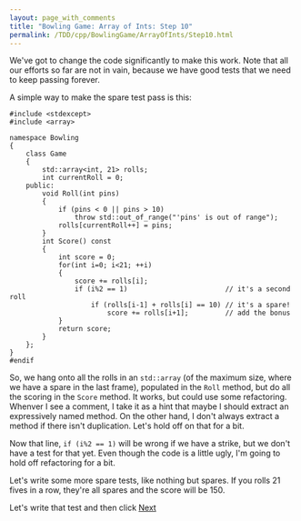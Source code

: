 ```yaml
---
layout: page_with_comments
title: "Bowling Game: Array of Ints: Step 10"
permalink: /TDD/cpp/BowlingGame/ArrayOfInts/Step10.html
---
```


We've got to change the code significantly to make this work. Note that all our efforts so far are not in vain, because we have good tests that we need to keep passing forever.

A simple way to make the spare test pass is this:
```
#include <stdexcept>
#include <array>

namespace Bowling
{
    class Game
    {
        std::array<int, 21> rolls;
        int currentRoll = 0;
    public:
        void Roll(int pins)
        {
            if (pins < 0 || pins > 10)
                throw std::out_of_range("'pins' is out of range");
            rolls[currentRoll++] = pins;
        }
        int Score() const
        {
            int score = 0;
            for(int i=0; i<21; ++i)
            {
                score += rolls[i];
                if (i%2 == 1)                        // it's a second roll
                    if (rolls[i-1] + rolls[i] == 10) // it's a spare!
                        score += rolls[i+1];         // add the bonus
            }
            return score;
        }
    };
}
#endif

```

So, we hang onto all the rolls in an ```std::array``` (of the maximum size, where we have a spare in the last frame), populated in the ```Roll``` method, but do all the scoring in the ```Score``` method.
It works, but could use some refactoring. Whenver I see a comment, I take it as a hint that maybe I should extract an expressively named method. On the other hand, I don't always extract a method if there isn't duplication. Let's hold off on that for a bit.

Now that line, ```if (i%2 == 1)``` will be wrong if we have a strike, but we don't have a test for that yet. Even though the code is a little ugly, I'm going to hold off refactoring for a bit.

Let's write some more spare tests, like nothing but spares.  If you rolls 21 fives in a row, they're all spares and the score will be 150.

Let's write that test and then click [Next](Step11.html)
